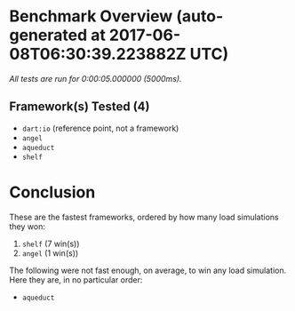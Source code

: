 # Benchmark Overview (auto-generated at 2017-06-08T06:30:39.223882Z UTC)
*All tests are run for 0:00:05.000000 (5000ms).*
## Framework(s) Tested (4)
  * `dart:io` (reference point, not a framework)
  * `angel`
  * `aqueduct`
  * `shelf`
# Conclusion
These are the fastest frameworks, ordered by how many load simulations they won:
  1. `shelf` (7 win(s))
  2. `angel` (1 win(s))

The following were not fast enough, on average, to win any load simulation.
Here they are, in no particular order:
  * `aqueduct`
